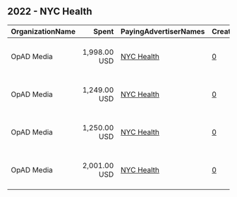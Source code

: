 ## 2022 - NYC Health 
|OrganizationName|Spent|PayingAdvertiserNames|CreativeUrls|Impressions|Genders|AgeBrackets|CountryCodes|BillingAddresses|CandidateBallotInformation|
|:---|---:|:---|:---|---:|:---|:---|:---|:---|:---|
|OpAD Media|1,998.00 USD|[NYC Health](2022/NYC_Health.md)|[0](https://www.snap.com/political-ads/asset/a2b098910d1060189b64818f881893b11ab9e04eb02619228a115fd85452c9dc?mediaType=jpg)|289,806|FEMALE|18-44|united states|"275 Madison Avenue, Suite 2200,New York ,10016,US"||
|OpAD Media|1,249.00 USD|[NYC Health](2022/NYC_Health.md)|[0](https://www.snap.com/political-ads/asset/ecdac3192ea8d2d118c5e58d43828ad5030bca6e180b39164e2d90d8c5460542?mediaType=jpg)|210,589|FEMALE|18-44|united states|"275 Madison Avenue, Suite 2200,New York ,10016,US"||
|OpAD Media|1,250.00 USD|[NYC Health](2022/NYC_Health.md)|[0](https://www.snap.com/political-ads/asset/17fb2e89e52ae1ad93940952a071a016472ef19d67faeb2cf7b2e943fc4e2c68?mediaType=jpg)|103,480|FEMALE|18-44|united states|"275 Madison Avenue, Suite 2200,New York ,10016,US"||
|OpAD Media|2,001.00 USD|[NYC Health](2022/NYC_Health.md)|[0](https://www.snap.com/political-ads/asset/e866f7b502f93898c59c56b51d3456d200508210088a987f1a281f623251fbac?mediaType=jpg)|685,415|FEMALE|18-44|united states|"275 Madison Avenue, Suite 2200,New York ,10016,US"||
